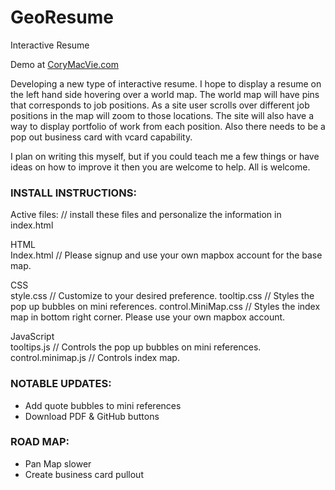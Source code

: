 GeoResume
==============

Interactive Resume

Demo at <a href="http://www.corymacvie.com">CoryMacVie.com</a>

Developing a new type of interactive resume. I hope to display a resume on the left hand side hovering over a world map.
The world map will have pins that corresponds to job positions.  As a site user scrolls over different job positions in
the map will zoom to those locations.  The site will also have a way to display portfolio of work from each position. 
Also there needs to be a pop out business card with vcard capability. 

I plan on writing this myself, but if you could teach me a few things or have ideas on how to improve it then you are welcome to help.  All is welcome. 

<h3>INSTALL INSTRUCTIONS:</h3>

Active files: // install these files and personalize the information in index.html

HTML <br />
Index.html  // Please signup and use your own mapbox account for the base map.

CSS <br />
style.css  // Customize to your desired preference. 
tooltip.css // Styles the pop up bubbles on mini references.
control.MiniMap.css // Styles the index map in bottom right corner.  Please use your own mapbox account.

JavaScript<br />
tooltips.js  // Controls the pop up bubbles on mini references.
control.minimap.js  // Controls index map.



<h3>NOTABLE UPDATES:</h3>

- Add quote bubbles to mini references
- Download PDF & GitHub buttons

<h3>ROAD MAP:</h3>

- Pan Map slower
- Create business card pullout

